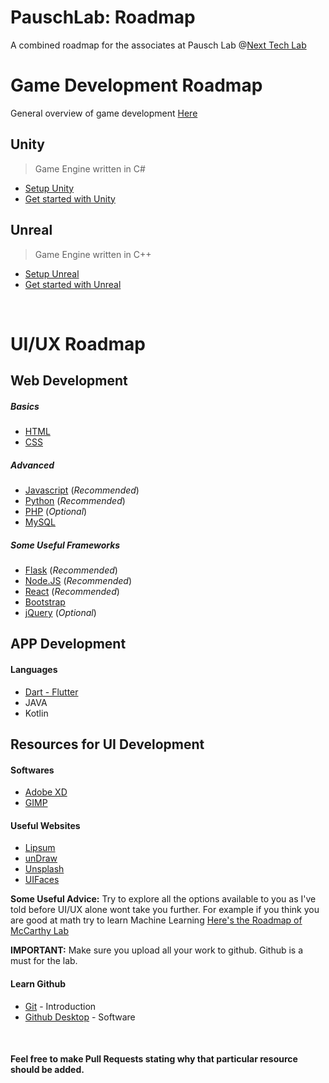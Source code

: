 # PauschLab: Roadmap
A combined roadmap for the associates at Pausch Lab @[Next Tech Lab](https://nextech.io/home)
# Game Development Roadmap
General overview of game development [Here](https://www.geeksforgeeks.org/how-to-get-started-with-game-development)
## Unity
> Game Engine written in C#

- [Setup Unity](https://youtu.be/iWrmGA4LGms)
- [Get started with Unity](https://www.youtube.com/c/Brackeys)

## Unreal
> Game Engine written in C++

- [Setup Unreal](https://youtu.be/6Uy2R0yeN8M)
- [Get started with Unreal](https://www.youtube.com/user/VirtusEdu)


<br>

# UI/UX Roadmap


## Web Development
##### Basics
- [HTML](https://www.w3schools.com/html/default.asp)
- [CSS](https://www.w3schools.com/css/default.asp)
##### Advanced
- [Javascript](https://www.w3schools.com/js/default.asp) (*Recommended*) 
- [Python](https://www.w3schools.com/python/default.asp) (*Recommended*)
- [PHP](https://www.w3schools.com/php/default.asp) (*Optional*)
- [MySQL](https://www.w3schools.com/sql/default.asp)

##### Some Useful Frameworks
- [Flask](https://www.tutorialspoint.com/flask/index.htm) (*Recommended*)
- [Node.JS](https://www.w3schools.com/nodejs/) (*Recommended*)
- [React](https://reactjs.org/tutorial/tutorial.html) (*Recommended*)
- [Bootstrap](https://www.w3schools.com/bootstrap4/default.asp)
- [jQuery](https://www.w3schools.com/jquery/default.asp) (*Optional*)

## APP Development

#### Languages

- [Dart - Flutter](https://www.udemy.com/course/free-flutter-beginner-tutorial-build-own-app/)
- JAVA
- Kotlin

## Resources for UI Development

#### Softwares
- [Adobe XD](https://www.adobe.com/in/products/xd.html)
- [GIMP](https://www.gimp.org/downloads/)

#### Useful Websites
- [Lipsum](https://www.lipsum.com/)
- [unDraw](https://undraw.co/)
- [Unsplash](https://unsplash.com)
- [UIFaces](https://uifaces.co/)

**Some Useful Advice:** Try to explore all the options available to you as I've told before UI/UX alone wont take you further. For example if you think you are good at math try to learn Machine Learning [Here's the Roadmap of McCarthy Lab](https://github.com/NextTechLabAP/McCarthy-Lab-Roadmap)

**IMPORTANT:** Make sure you upload all your work to github. Github is a must for the lab.
#### Learn Github
- [Git](https://readwrite.com/2013/09/30/understanding-github-a-journey-for-beginners-part-1/) - Introduction
- [Github Desktop](https://desktop.github.com/) - Software

<br>

#### Feel free to make Pull Requests stating why that particular resource should be added.

